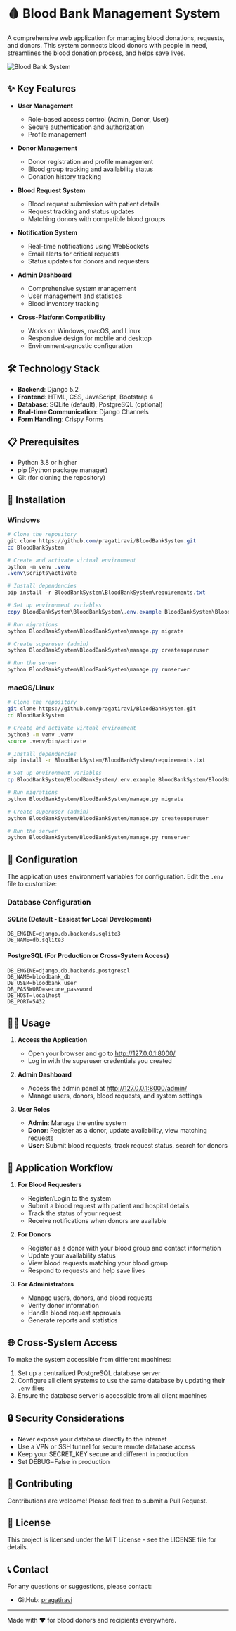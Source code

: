 # 🩸 Blood Bank Management System

A comprehensive web application for managing blood donations, requests, and donors. This system connects blood donors with people in need, streamlines the blood donation process, and helps save lives.

![Blood Bank System](BloodBankSystem\BloodBankSystem\BloodBankSystem\static\img\homepage.png)

## ✨ Key Features

- **User Management**
  - Role-based access control (Admin, Donor, User)
  - Secure authentication and authorization
  - Profile management

- **Donor Management**
  - Donor registration and profile management
  - Blood group tracking and availability status
  - Donation history tracking

- **Blood Request System**
  - Blood request submission with patient details
  - Request tracking and status updates
  - Matching donors with compatible blood groups

- **Notification System**
  - Real-time notifications using WebSockets
  - Email alerts for critical requests
  - Status updates for donors and requesters

- **Admin Dashboard**
  - Comprehensive system management
  - User management and statistics
  - Blood inventory tracking

- **Cross-Platform Compatibility**
  - Works on Windows, macOS, and Linux
  - Responsive design for mobile and desktop
  - Environment-agnostic configuration

## 🛠️ Technology Stack

- **Backend**: Django 5.2
- **Frontend**: HTML, CSS, JavaScript, Bootstrap 4
- **Database**: SQLite (default), PostgreSQL (optional)
- **Real-time Communication**: Django Channels
- **Form Handling**: Crispy Forms

## 📋 Prerequisites

- Python 3.8 or higher
- pip (Python package manager)
- Git (for cloning the repository)

## 🚀 Installation

### Windows

```powershell
# Clone the repository
git clone https://github.com/pragatiravi/BloodBankSystem.git
cd BloodBankSystem

# Create and activate virtual environment
python -m venv .venv
.venv\Scripts\activate

# Install dependencies
pip install -r BloodBankSystem\BloodBankSystem\requirements.txt

# Set up environment variables
copy BloodBankSystem\BloodBankSystem\.env.example BloodBankSystem\BloodBankSystem\.env

# Run migrations
python BloodBankSystem\BloodBankSystem\manage.py migrate

# Create superuser (admin)
python BloodBankSystem\BloodBankSystem\manage.py createsuperuser

# Run the server
python BloodBankSystem\BloodBankSystem\manage.py runserver
```

### macOS/Linux

```bash
# Clone the repository
git clone https://github.com/pragatiravi/BloodBankSystem.git
cd BloodBankSystem

# Create and activate virtual environment
python3 -m venv .venv
source .venv/bin/activate

# Install dependencies
pip install -r BloodBankSystem/BloodBankSystem/requirements.txt

# Set up environment variables
cp BloodBankSystem/BloodBankSystem/.env.example BloodBankSystem/BloodBankSystem/.env

# Run migrations
python BloodBankSystem/BloodBankSystem/manage.py migrate

# Create superuser (admin)
python BloodBankSystem/BloodBankSystem/manage.py createsuperuser

# Run the server
python BloodBankSystem/BloodBankSystem/manage.py runserver
```

## 🔧 Configuration

The application uses environment variables for configuration. Edit the `.env` file to customize:

### Database Configuration

#### SQLite (Default - Easiest for Local Development)

```
DB_ENGINE=django.db.backends.sqlite3
DB_NAME=db.sqlite3
```

#### PostgreSQL (For Production or Cross-System Access)

```
DB_ENGINE=django.db.backends.postgresql
DB_NAME=bloodbank_db
DB_USER=bloodbank_user
DB_PASSWORD=secure_password
DB_HOST=localhost
DB_PORT=5432
```

## 👨‍💻 Usage

1. **Access the Application**
   - Open your browser and go to http://127.0.0.1:8000/
   - Log in with the superuser credentials you created

2. **Admin Dashboard**
   - Access the admin panel at http://127.0.0.1:8000/admin/
   - Manage users, donors, blood requests, and system settings

3. **User Roles**
   - **Admin**: Manage the entire system
   - **Donor**: Register as a donor, update availability, view matching requests
   - **User**: Submit blood requests, track request status, search for donors

## 📱 Application Workflow

1. **For Blood Requesters**
   - Register/Login to the system
   - Submit a blood request with patient and hospital details
   - Track the status of your request
   - Receive notifications when donors are available

2. **For Donors**
   - Register as a donor with your blood group and contact information
   - Update your availability status
   - View blood requests matching your blood group
   - Respond to requests and help save lives

3. **For Administrators**
   - Manage users, donors, and blood requests
   - Verify donor information
   - Handle blood request approvals
   - Generate reports and statistics

## 🌐 Cross-System Access

To make the system accessible from different machines:

1. Set up a centralized PostgreSQL database server
2. Configure all client systems to use the same database by updating their `.env` files
3. Ensure the database server is accessible from all client machines

## 🔒 Security Considerations

- Never expose your database directly to the internet
- Use a VPN or SSH tunnel for secure remote database access
- Keep your SECRET_KEY secure and different in production
- Set DEBUG=False in production

## 🤝 Contributing

Contributions are welcome! Please feel free to submit a Pull Request.

## 📄 License

This project is licensed under the MIT License - see the LICENSE file for details.

## 📞 Contact

For any questions or suggestions, please contact:
- GitHub: [pragatiravi](https://github.com/pragatiravi)

---

Made with ❤️ for blood donors and recipients everywhere.
